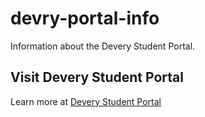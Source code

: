 # devry-portal-info
Information about the Devery Student Portal.
## Visit Devery Student Portal

Learn more at [Devery Student Portal](https://devrystudentportal.com)
